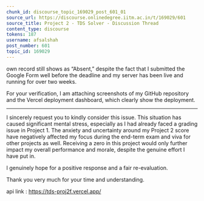 ```yaml
---
chunk_id: discourse_topic_169029_post_601_01
source_url: https://discourse.onlinedegree.iitm.ac.in/t/169029/601
source_title: Project 2 - TDS Solver - Discussion Thread
content_type: discourse
tokens: 187
username: afsalshah
post_number: 601
topic_id: 169029
---
```


 own record still shows as “Absent,” despite the fact that I submitted the Google Form well before the deadline and my server has been live and running for over two weeks.

For your verification, I am attaching screenshots of my GitHub repository and the Vercel deployment dashboard, which clearly show the deployment.

---

I sincerely request you to kindly consider this issue. This situation has caused significant mental stress, especially as I had already faced a grading issue in Project 1. The anxiety and uncertainty around my Project 2 score have negatively affected my focus during the end-term exam and viva for other projects as well. Receiving a zero in this project would only further impact my overall performance and morale, despite the genuine effort I have put in.

I genuinely hope for a positive response and a fair re-evaluation.

Thank you very much for your time and understanding.

api link : https://tds-proj2f.vercel.app/
